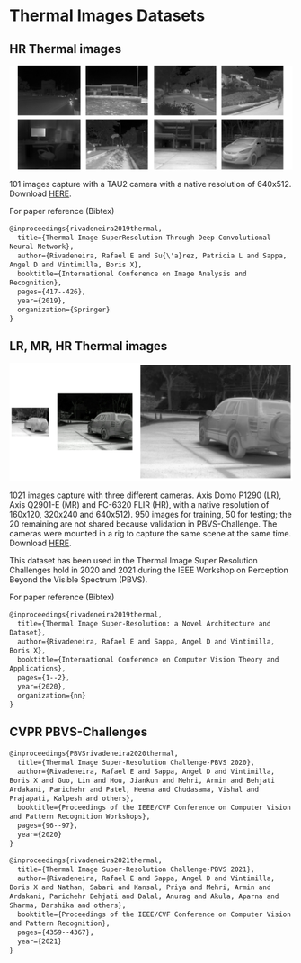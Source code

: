 # Thermal Images Datasets


## HR Thermal images

![dataset1.png](/images/dataset1.png)

101 images capture with a TAU2 camera with a native resolution of 640x512. Download [HERE](https://www.dropbox.com/s/c4bfacjkulje3df/101ThermalTau2.rar?dl=0).

For paper reference (Bibtex)
```
@inproceedings{rivadeneira2019thermal,
  title={Thermal Image SuperResolution Through Deep Convolutional Neural Network},
  author={Rivadeneira, Rafael E and Su{\'a}rez, Patricia L and Sappa, Angel D and Vintimilla, Boris X},
  booktitle={International Conference on Image Analysis and Recognition},
  pages={417--426},
  year={2019},
  organization={Springer}
} 
```


## LR, MR, HR Thermal images

![dataset2.png](/images/dataset2.png)

1021 images capture with three different cameras. Axis Domo P1290 (LR), Axis Q2901-E (MR) and FC-6320 FLIR (HR), with a native resolution of 160x120, 320x240 and 640x512). 950 images for training, 50 for testing; the 20 remaining are not shared because validation in PBVS-Challenge. The cameras were mounted in a rig to capture the same scene at the same time. Download [HERE](https://www.dropbox.com/s/wuu0wkrdlcozx9z/challengedataset.rar?dl=0).

This dataset has been used in the Thermal Image Super Resolution Challenges hold in 2020 and 2021 during the IEEE Workshop on Perception Beyond the Visible Spectrum (PBVS).

For paper reference (Bibtex)
```
@inproceedings{rivadeneira2019thermal,
  title={Thermal Image Super-Resolution: a Novel Architecture and Dataset},
  author={Rivadeneira, Rafael E and Sappa, Angel D and Vintimilla, Boris X},
  booktitle={International Conference on Computer Vision Theory and Applications},
  pages={1--2},
  year={2020},
  organization={nn}
} 
```



## CVPR PBVS-Challenges

```
@inproceedings{PBVSrivadeneira2020thermal,
  title={Thermal Image Super-Resolution Challenge-PBVS 2020},
  author={Rivadeneira, Rafael E and Sappa, Angel D and Vintimilla, Boris X and Guo, Lin and Hou, Jiankun and Mehri, Armin and Behjati Ardakani, Parichehr and Patel, Heena and Chudasama, Vishal and Prajapati, Kalpesh and others},
  booktitle={Proceedings of the IEEE/CVF Conference on Computer Vision and Pattern Recognition Workshops},
  pages={96--97},
  year={2020}
}
```

```
@inproceedings{rivadeneira2021thermal,
  title={Thermal Image Super-Resolution Challenge-PBVS 2021},
  author={Rivadeneira, Rafael E and Sappa, Angel D and Vintimilla, Boris X and Nathan, Sabari and Kansal, Priya and Mehri, Armin and Ardakani, Parichehr Behjati and Dalal, Anurag and Akula, Aparna and Sharma, Darshika and others},
  booktitle={Proceedings of the IEEE/CVF Conference on Computer Vision and Pattern Recognition},
  pages={4359--4367},
  year={2021}
}
```
